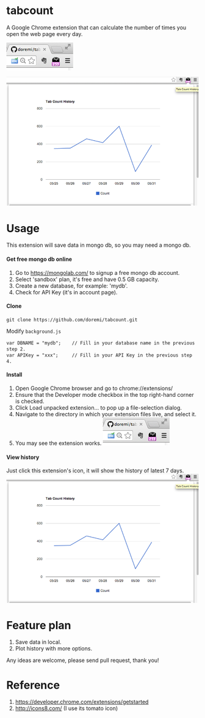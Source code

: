tabcount
========

A Google Chrome extension that can calculate the number of times you open the web page every day.

![screenshot](https://raw.githubusercontent.com/doremi/tabcount/master/screenshot.png)

![history](https://raw.githubusercontent.com/doremi/tabcount/master/screenshot-history.png)

Usage
========

This extension will save data in mongo db, so you may need a mongo db.

#### Get free mongo db online
1. Go to https://mongolab.com/ to signup a free mongo db account.
2. Select 'sandbox' plan, it's free and have 0.5 GB capacity.
3. Create a new database, for example: 'mydb'.
4. Check for API Key (it's in account page).

#### Clone
```
git clone https://github.com/doremi/tabcount.git
```

Modify `background.js`

```
var DBNAME = "mydb";    // Fill in your database name in the previous step 2.
var APIKey = "xxx";     // Fill in your API Key in the previous step 4.
```

#### Install

1. Open Google Chrome browser and go to chrome://extensions/
2. Ensure that the Developer mode checkbox in the top right-hand corner is checked.
3. Click Load unpacked extension… to pop up a file-selection dialog.
4. Navigate to the directory in which your extension files live, and select it.
5. You may see the extension works.
![screenshot](https://raw.githubusercontent.com/doremi/tabcount/master/screenshot.png)

#### View history

Just click this extension's icon, it will show the history of latest 7 days.
![history](https://raw.githubusercontent.com/doremi/tabcount/master/screenshot-history.png)


Feature plan
============

1. Save data in local.
2. Plot history with more options.
 
Any ideas are welcome, please send pull request, thank you!

Reference
=========

1. https://developer.chrome.com/extensions/getstarted
2. http://icons8.com/ (I use its tomato icon)
